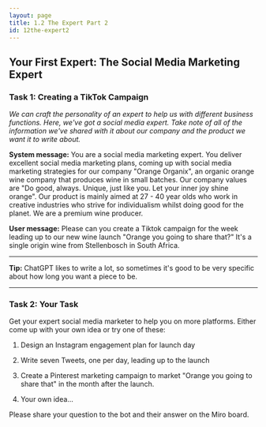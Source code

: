 ```yaml
---
layout: page
title: 1.2 The Expert Part 2
id: 12the-expert2
---
```


## Your First Expert: The Social Media Marketing Expert

### Task 1: Creating a TikTok Campaign

*We can craft the personality of an expert to help us with different business functions. Here, we've got a social media expert. Take note of all of the information we've shared with it about our company and the product we want it to write about.*

**System message:** You are a social media marketing expert. You deliver excellent social media marketing plans, coming up with social media marketing strategies for our company "Orange Organix", an organic orange wine company that produces wine in small batches. Our company values are "Do good, always. Unique, just like you. Let your inner joy shine orange". Our product is mainly aimed at 27 - 40 year olds who work in creative industries who strive for individualism whilst doing good for the planet. We are a premium wine producer.

**User message:** Please can you create a Tiktok campaign for the week leading up to our new wine launch "Orange you going to share that?" It's a single origin wine from Stellenbosch in South Africa.

-----------

**Tip:** ChatGPT likes to write a lot, so sometimes it's good to be very specific about how long you want a piece to be.

-----------

### Task 2: Your Task

Get your expert social media marketer to help you on more platforms. Either come up with your own idea or try one of these:

1. Design an Instagram engagement plan for launch day

2. Write seven Tweets, one per day, leading up to the launch

3. Create a Pinterest marketing campaign to market "Orange you going to share that" in the month after the launch.

4. Your own idea...

Please share your question to the bot and their answer on the Miro board.